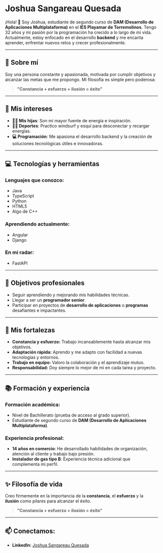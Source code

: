 # **Joshua Sangareau Quesada**

¡Hola! 👋 Soy Joshua, estudiante de segundo curso de **DAM (Desarrollo de Aplicaciones Multiplataforma)** en el **IES Playamar de Torremolinos**. Tengo 32 años y mi pasión por la programación ha crecido a lo largo de mi vida. Actualmente, estoy enfocado en el desarrollo **backend** y me encanta aprender, enfrentar nuevos retos y crecer profesionalmente.

---

## 🌟 Sobre mí
Soy una persona constante y apasionada, motivada por cumplir objetivos y alcanzar las metas que me propongo. Mi filosofía es simple pero poderosa:

> **"Constancia + esfuerzo + ilusión = éxito"**

---

## 🎯 Mis intereses
- **👨‍👧 Mis hijas**: Son mi mayor fuente de energía e inspiración.
- **🏄‍♂️ Deportes**: Practico windsurf y esquí para desconectar y recargar energías.
- **💻 Programación**: Me apasiona el desarrollo backend y la creación de soluciones tecnológicas útiles e innovadoras.

---

## 💻 Tecnologías y herramientas
### Lenguajes que conozco:
- Java
- TypeScript
- Python
- HTML5
- Algo de C++

### Aprendiendo actualmente:
- Angular
- Django

### En mi radar:
- FastAPI

---

## 🚀 Objetivos profesionales
- Seguir aprendiendo y mejorando mis habilidades técnicas.
- Llegar a ser un **programador senior**.
- Participar en proyectos de **desarrollo de aplicaciones** o **programas** desafiantes e impactantes.

---

## 💪 Mis fortalezas
- **Constancia y esfuerzo:** Trabajo incansablemente hasta alcanzar mis objetivos.
- **Adaptación rápida:** Aprendo y me adapto con facilidad a nuevas tecnologías y entornos.
- **Trabajo en equipo:** Valoro la colaboración y el aprendizaje mutuo.
- **Responsabilidad:** Doy siempre lo mejor de mí en cada tarea y proyecto.

---

## 📚 Formación y experiencia
### Formación académica:
- Nivel de Bachillerato (prueba de acceso al grado superior).
- Estudiante de segundo curso de **DAM (Desarrollo de Aplicaciones Multiplataforma)**.

### Experiencia profesional:
- **14 años en comercio**: He desarrollado habilidades de organización, atención al cliente y trabajo bajo presión.
- **Instalador de gas tipo B**: Experiencia técnica adicional que complementa mi perfil.

---

## ✨ Filosofía de vida
Creo firmemente en la importancia de la **constancia**, el **esfuerzo** y la **ilusión** como pilares para alcanzar el éxito.

> **"Constancia + esfuerzo + ilusión = éxito"**

---

## :mailbox: Conectamos: 
- **LinkedIn:** [Joshua Sangareau Quesada](www.linkedin.com/in/joshua-sangareau-quesada)
